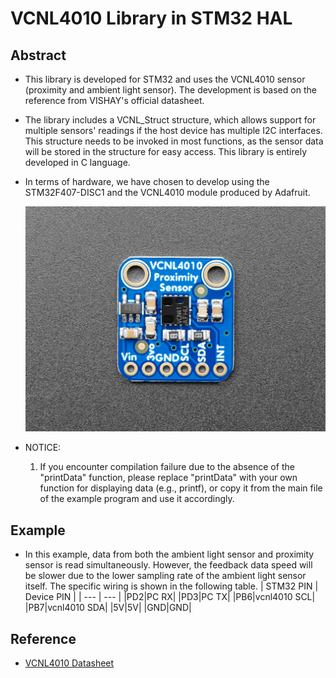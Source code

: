 # VCNL4010 Library in STM32 HAL

## Abstract
- This library is developed for STM32 and uses the VCNL4010 sensor (proximity and ambient light sensor). The development is based on the reference from VISHAY's official datasheet.

- The library includes a VCNL_Struct structure, which allows support for multiple sensors' readings if the host device has multiple I2C interfaces. This structure needs to be invoked in most functions, as the sensor data will be stored in the structure for easy access. This library is entirely developed in C language.

- In terms of hardware, we have chosen to develop using the STM32F407-DISC1 and the VCNL4010 module produced by Adafruit.
  
  ![VCNL4010 Module](./VCNL4010.jpg)

- NOTICE:
  1. If you encounter compilation failure due to the absence of the "printData" function, please replace "printData" with your own function for displaying data (e.g., printf), or copy it from the main file of the example program and use it accordingly.


## Example
- In this example, data from both the ambient light sensor and proximity sensor is read simultaneously. However, the feedback data speed will be slower due to the lower sampling rate of the ambient light sensor itself. The specific wiring is shown in the following table.
   | STM32 PIN | Device PIN |
  | --- | --- |
  |PD2|PC RX|
  |PD3|PC TX|
  |PB6|vcnl4010 SCL|
  |PB7|vcnl4010 SDA|
  |5V|5V|
  |GND|GND|

## Reference
- [VCNL4010 Datasheet]

[VCNL4010 Datasheet]:[chrome-extension://efaidnbmnnnibpcajpcglclefindmkaj/https://www.vishay.com/docs/83462/vcnl4010.pdf](https://datasheetspdf.com/pdf-file/713822/VishaySiliconix/VCNL4010/1)
